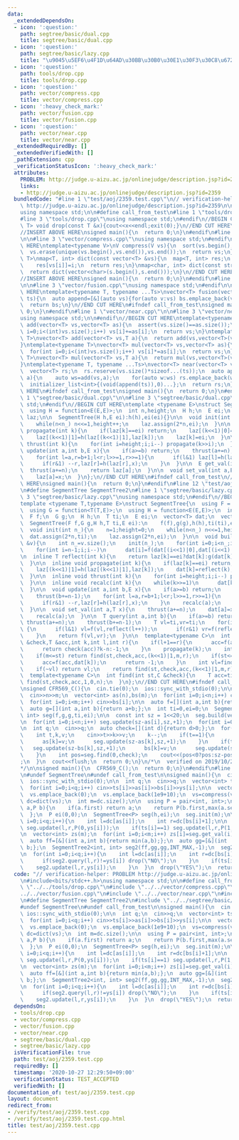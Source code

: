 ```yaml
---
data:
  _extendedDependsOn:
  - icon: ':question:'
    path: segtree/basic/dual.cpp
    title: segtree/basic/dual.cpp
  - icon: ':question:'
    path: segtree/basic/lazy.cpp
    title: "\u9045\u5EF6\u4F1D\u64AD\u30BB\u30B0\u30E1\u30F3\u30C8\u6728"
  - icon: ':question:'
    path: tools/drop.cpp
    title: tools/drop.cpp
  - icon: ':question:'
    path: vector/compress.cpp
    title: vector/compress.cpp
  - icon: ':heavy_check_mark:'
    path: vector/fusion.cpp
    title: vector/fusion.cpp
  - icon: ':question:'
    path: vector/near.cpp
    title: vector/near.cpp
  _extendedRequiredBy: []
  _extendedVerifiedWith: []
  _pathExtension: cpp
  _verificationStatusIcon: ':heavy_check_mark:'
  attributes:
    PROBLEM: http://judge.u-aizu.ac.jp/onlinejudge/description.jsp?id=2359
    links:
    - http://judge.u-aizu.ac.jp/onlinejudge/description.jsp?id=2359
  bundledCode: "#line 1 \"test/aoj/2359.test.cpp\"\n// verification-helper: PROBLEM\
    \ http://judge.u-aizu.ac.jp/onlinejudge/description.jsp?id=2359\n\n#include<bits/stdc++.h>\n\
    using namespace std;\n\n#define call_from_test\n#line 1 \"tools/drop.cpp\"\n\n\
    #line 3 \"tools/drop.cpp\"\nusing namespace std;\n#endif\n//BEGIN CUT HERE\ntemplate<typename\
    \ T> void drop(const T &x){cout<<x<<endl;exit(0);}\n//END CUT HERE\n#ifndef call_from_test\n\
    //INSERT ABOVE HERE\nsigned main(){\n  return 0;\n}\n#endif\n#line 1 \"vector/compress.cpp\"\
    \n\n#line 3 \"vector/compress.cpp\"\nusing namespace std;\n#endif\n\n//BEGIN CUT\
    \ HERE\ntemplate<typename V>\nV compress(V vs){\n  sort(vs.begin(),vs.end());\n\
    \  vs.erase(unique(vs.begin(),vs.end()),vs.end());\n  return vs;\n}\ntemplate<typename\
    \ T>\nmap<T, int> dict(const vector<T> &vs){\n  map<T, int> res;\n  for(int i=0;i<(int)vs.size();i++)\n\
    \    res[vs[i]]=i;\n  return res;\n}\nmap<char, int> dict(const string &s){\n\
    \  return dict(vector<char>(s.begin(),s.end()));\n}\n//END CUT HERE\n#ifndef call_from_test\n\
    //INSERT ABOVE HERE\nsigned main(){\n  return 0;\n}\n#endif\n#line 1 \"vector/fusion.cpp\"\
    \n\n#line 3 \"vector/fusion.cpp\"\nusing namespace std;\n#endif\n\n//BEGIN CUT\
    \ HERE\ntemplate<typename T, typename ...Ts>\nvector<T> fusion(vector<T> bs,Ts...\
    \ ts){\n  auto append=[&](auto vs){for(auto v:vs) bs.emplace_back(v);};\n  initializer_list<int>{(void(append(ts)),0)...};\n\
    \  return bs;\n}\n//END CUT HERE\n#ifndef call_from_test\nsigned main(){\n  return\
    \ 0;\n}\n#endif\n#line 1 \"vector/near.cpp\"\n\n#line 3 \"vector/near.cpp\"\n\
    using namespace std;\n\n#endif\n//BEGIN CUT HERE\ntemplate<typename T>\nvector<T>\
    \ add(vector<T> vs,vector<T> as){\n  assert(vs.size()==as.size());\n  for(int\
    \ i=0;i<(int)vs.size();i++) vs[i]+=as[i];\n  return vs;\n}\ntemplate<typename\
    \ T>\nvector<T> add(vector<T> vs,T a){\n  return add(vs,vector<T>(vs.size(),a));\n\
    }\ntemplate<typename T>\nvector<T> mul(vector<T> vs,vector<T> as){\n  assert(vs.size()==as.size());\n\
    \  for(int i=0;i<(int)vs.size();i++) vs[i]*=as[i];\n  return vs;\n}\ntemplate<typename\
    \ T>\nvector<T> mul(vector<T> vs,T a){\n  return mul(vs,vector<T>(vs.size(),a));\n\
    }\ntemplate<typename T, typename ...Ts>\nvector<T> near(vector<T> vs,Ts... ts){\n\
    \  vector<T> rs;\n  rs.reserve(vs.size()*sizeof...(ts));\n  auto append=[&](auto\
    \ a){\n    auto ws=add(vs,a);\n    for(auto w:ws) rs.emplace_back(w);\n  };\n\
    \  initializer_list<int>{(void(append(ts)),0)...};\n  return rs;\n}\n//END CUT\
    \ HERE\n#ifndef call_from_test\nsigned main(){\n  return 0;\n}\n#endif\n#line\
    \ 1 \"segtree/basic/dual.cpp\"\n\n#line 3 \"segtree/basic/dual.cpp\"\nusing namespace\
    \ std;\n#endif\n//BEGIN CUT HERE\ntemplate <typename E>\nstruct SegmentTree{\n\
    \  using H = function<E(E,E)>;\n  int n,height;\n  H h;\n  E ei;\n  vector<E>\
    \ laz;\n\n  SegmentTree(H h,E ei):h(h),ei(ei){}\n\n  void init(int n_){\n    n=1;height=0;\n\
    \    while(n<n_) n<<=1,height++;\n    laz.assign(2*n,ei);\n  }\n\n  inline void\
    \ propagate(int k){\n    if(laz[k]==ei) return;\n    laz[(k<<1)|0]=h(laz[(k<<1)|0],laz[k]);\n\
    \    laz[(k<<1)|1]=h(laz[(k<<1)|1],laz[k]);\n    laz[k]=ei;\n  }\n\n  inline void\
    \ thrust(int k){\n    for(int i=height;i;i--) propagate(k>>i);\n  }\n\n  void\
    \ update(int a,int b,E x){\n    if(a>=b) return;\n    thrust(a+=n);\n    thrust(b+=n-1);\n\
    \    for(int l=a,r=b+1;l<r;l>>=1,r>>=1){\n      if(l&1) laz[l]=h(laz[l],x),l++;\n\
    \      if(r&1) --r,laz[r]=h(laz[r],x);\n    }\n  }\n\n  E get_val(int a){\n  \
    \  thrust(a+=n);\n    return laz[a];\n  }\n\n  void set_val(int a,E x){\n    thrust(a+=n);\n\
    \    laz[a]=x;\n  }\n};\n//END CUT HERE\n#ifndef call_from_test\n//INSERT ABOVE\
    \ HERE\nsigned main(){\n  return 0;\n}\n#endif\n#line 12 \"test/aoj/2359.test.cpp\"\
    \n#define SegmentTree SegmentTree2\n#line 1 \"segtree/basic/lazy.cpp\"\n\n#line\
    \ 3 \"segtree/basic/lazy.cpp\"\nusing namespace std;\n#endif\n//BEGIN CUT HERE\n\
    template <typename T,typename E>\nstruct SegmentTree{\n  using F = function<T(T,T)>;\n\
    \  using G = function<T(T,E)>;\n  using H = function<E(E,E)>;\n  int n,height;\n\
    \  F f;\n  G g;\n  H h;\n  T ti;\n  E ei;\n  vector<T> dat;\n  vector<E> laz;\n\
    \  SegmentTree(F f,G g,H h,T ti,E ei):\n    f(f),g(g),h(h),ti(ti),ei(ei){}\n\n\
    \  void init(int n_){\n    n=1;height=0;\n    while(n<n_) n<<=1,height++;\n  \
    \  dat.assign(2*n,ti);\n    laz.assign(2*n,ei);\n  }\n\n  void build(const vector<T>\
    \ &v){\n    int n_=v.size();\n    init(n_);\n    for(int i=0;i<n_;i++) dat[n+i]=v[i];\n\
    \    for(int i=n-1;i;i--)\n      dat[i]=f(dat[(i<<1)|0],dat[(i<<1)|1]);\n  }\n\
    \n  inline T reflect(int k){\n    return laz[k]==ei?dat[k]:g(dat[k],laz[k]);\n\
    \  }\n\n  inline void propagate(int k){\n    if(laz[k]==ei) return;\n    laz[(k<<1)|0]=h(laz[(k<<1)|0],laz[k]);\n\
    \    laz[(k<<1)|1]=h(laz[(k<<1)|1],laz[k]);\n    dat[k]=reflect(k);\n    laz[k]=ei;\n\
    \  }\n\n  inline void thrust(int k){\n    for(int i=height;i;i--) propagate(k>>i);\n\
    \  }\n\n  inline void recalc(int k){\n    while(k>>=1)\n      dat[k]=f(reflect((k<<1)|0),reflect((k<<1)|1));\n\
    \  }\n\n  void update(int a,int b,E x){\n    if(a>=b) return;\n    thrust(a+=n);\n\
    \    thrust(b+=n-1);\n    for(int l=a,r=b+1;l<r;l>>=1,r>>=1){\n      if(l&1) laz[l]=h(laz[l],x),l++;\n\
    \      if(r&1) --r,laz[r]=h(laz[r],x);\n    }\n    recalc(a);\n    recalc(b);\n\
    \  }\n\n  void set_val(int a,T x){\n    thrust(a+=n);\n    dat[a]=x;laz[a]=ei;\n\
    \    recalc(a);\n  }\n\n  T query(int a,int b){\n    if(a>=b) return ti;\n   \
    \ thrust(a+=n);\n    thrust(b+=n-1);\n    T vl=ti,vr=ti;\n    for(int l=a,r=b+1;l<r;l>>=1,r>>=1)\
    \ {\n      if(l&1) vl=f(vl,reflect(l++));\n      if(r&1) vr=f(reflect(--r),vr);\n\
    \    }\n    return f(vl,vr);\n  }\n\n  template<typename C>\n  int find(int st,C\
    \ &check,T &acc,int k,int l,int r){\n    if(l+1==r){\n      acc=f(acc,reflect(k));\n\
    \      return check(acc)?k-n:-1;\n    }\n    propagate(k);\n    int m=(l+r)>>1;\n\
    \    if(m<=st) return find(st,check,acc,(k<<1)|1,m,r);\n    if(st<=l&&!check(f(acc,dat[k]))){\n\
    \      acc=f(acc,dat[k]);\n      return -1;\n    }\n    int vl=find(st,check,acc,(k<<1)|0,l,m);\n\
    \    if(~vl) return vl;\n    return find(st,check,acc,(k<<1)|1,m,r);\n  }\n\n\
    \  template<typename C>\n  int find(int st,C &check){\n    T acc=ti;\n    return\
    \ find(st,check,acc,1,0,n);\n  }\n};\n//END CUT HERE\n#ifndef call_from_test\n\
    \nsigned CFR569_C(){\n  cin.tie(0);\n  ios::sync_with_stdio(0);\n\n  int n,m;\n\
    \  cin>>n>>m;\n  vector<int> as(n),bs(m);\n  for(int i=0;i<n;i++) cin>>as[i];\n\
    \  for(int i=0;i<m;i++) cin>>bs[i];\n\n  auto f=[](int a,int b){return max(a,b);};\n\
    \  auto g=[](int a,int b){return a+b;};\n  int ti=0,ei=0;\n  SegmentTree<int,\
    \ int> seg(f,g,g,ti,ei);\n\n  const int sz = 1<<20;\n  seg.build(vector<int>(sz,0));\n\
    \n  for(int i=0;i<n;i++) seg.update(sz-as[i],sz,+1);\n  for(int i=0;i<m;i++) seg.update(sz-bs[i],sz,-1);\n\
    \n  int q;\n  cin>>q;\n  auto check=[](int d){return d>0;};\n  for(int i=0;i<q;i++){\n\
    \    int t,k,v;\n    cin>>t>>k>>v;\n    k--;\n    if(t==1){\n      seg.update(sz-as[k],sz,-1);\n\
    \      as[k]=v;\n      seg.update(sz-as[k],sz,+1);\n    }\n    if(t==2){\n   \
    \   seg.update(sz-bs[k],sz,+1);\n      bs[k]=v;\n      seg.update(sz-bs[k],sz,-1);\n\
    \    }\n    int pos=seg.find(0,check);\n    cout<<(pos<0?pos:sz-pos)<<\"\\n\"\
    ;\n  }\n  cout<<flush;\n  return 0;\n}\n/*\n  verified on 2019/10/28\n  https://codeforces.com/contest/1179/problem/C\n\
    */\n\nsigned main(){\n  CFR569_C();\n  return 0;\n}\n#endif\n#line 14 \"test/aoj/2359.test.cpp\"\
    \n#undef SegmentTree\n#undef call_from_test\n\nsigned main(){\n  cin.tie(0);\n\
    \  ios::sync_with_stdio(0);\n\n  int q;\n  cin>>q;\n  vector<int> ts(q),as(q),bs(q),ys(q);\n\
    \  for(int i=0;i<q;i++) cin>>ts[i]>>as[i]>>bs[i]>>ys[i];\n\n  vector<int> vs=near(fusion(as,bs),-1,0,1);\n\
    \  vs.emplace_back(0);\n  vs.emplace_back(1e9+10);\n  vs=compress(vs);\n  auto\
    \ dc=dict(vs);\n  int m=dc.size();\n\n  using P = pair<int, int>;\n  auto h=[&](P\
    \ a,P b){\n    if(a.first) return a;\n    return P(b.first,max(a.second,b.second));\n\
    \  };\n  P ei(0,0);\n  SegmentTree<P> seg(h,ei);\n  seg.init(m);\n\n  for(int\
    \ i=0;i<q;i++){\n    int l=dc[as[i]];\n    int r=dc[bs[i]+1];\n\n    if(ts[i]==0)\
    \ seg.update(l,r,P(0,ys[i]));\n    if(ts[i]==1) seg.update(l,r,P(1,0));\n  }\n\
    \n  vector<int> zs(m);\n  for(int i=0;i<m;i++) zs[i]=seg.get_val(i).second;\n\n\
    \  auto ff=[&](int a,int b){return min(a,b);};\n  auto gg=[&](int  ,int b){return\
    \ b;};\n  SegmentTree2<int, int> seg2(ff,gg,gg,INT_MAX,-1);\n  seg2.build(zs);\n\
    \n  for(int i=0;i<q;i++){\n    int l=dc[as[i]];\n    int r=dc[bs[i]+1];\n    if(ts[i]==0){\n\
    \      if(seg2.query(l,r)!=ys[i]) drop(\"NO\");\n    }\n    if(ts[i]==1){\n  \
    \    seg2.update(l,r,ys[i]);\n    }\n  }\n  drop(\"YES\");\n  return 0;\n}\n"
  code: "// verification-helper: PROBLEM http://judge.u-aizu.ac.jp/onlinejudge/description.jsp?id=2359\n\
    \n#include<bits/stdc++.h>\nusing namespace std;\n\n#define call_from_test\n#include\
    \ \"../../tools/drop.cpp\"\n#include \"../../vector/compress.cpp\"\n#include \"\
    ../../vector/fusion.cpp\"\n#include \"../../vector/near.cpp\"\n#include \"../../segtree/basic/dual.cpp\"\
    \n#define SegmentTree SegmentTree2\n#include \"../../segtree/basic/lazy.cpp\"\n\
    #undef SegmentTree\n#undef call_from_test\n\nsigned main(){\n  cin.tie(0);\n \
    \ ios::sync_with_stdio(0);\n\n  int q;\n  cin>>q;\n  vector<int> ts(q),as(q),bs(q),ys(q);\n\
    \  for(int i=0;i<q;i++) cin>>ts[i]>>as[i]>>bs[i]>>ys[i];\n\n  vector<int> vs=near(fusion(as,bs),-1,0,1);\n\
    \  vs.emplace_back(0);\n  vs.emplace_back(1e9+10);\n  vs=compress(vs);\n  auto\
    \ dc=dict(vs);\n  int m=dc.size();\n\n  using P = pair<int, int>;\n  auto h=[&](P\
    \ a,P b){\n    if(a.first) return a;\n    return P(b.first,max(a.second,b.second));\n\
    \  };\n  P ei(0,0);\n  SegmentTree<P> seg(h,ei);\n  seg.init(m);\n\n  for(int\
    \ i=0;i<q;i++){\n    int l=dc[as[i]];\n    int r=dc[bs[i]+1];\n\n    if(ts[i]==0)\
    \ seg.update(l,r,P(0,ys[i]));\n    if(ts[i]==1) seg.update(l,r,P(1,0));\n  }\n\
    \n  vector<int> zs(m);\n  for(int i=0;i<m;i++) zs[i]=seg.get_val(i).second;\n\n\
    \  auto ff=[&](int a,int b){return min(a,b);};\n  auto gg=[&](int  ,int b){return\
    \ b;};\n  SegmentTree2<int, int> seg2(ff,gg,gg,INT_MAX,-1);\n  seg2.build(zs);\n\
    \n  for(int i=0;i<q;i++){\n    int l=dc[as[i]];\n    int r=dc[bs[i]+1];\n    if(ts[i]==0){\n\
    \      if(seg2.query(l,r)!=ys[i]) drop(\"NO\");\n    }\n    if(ts[i]==1){\n  \
    \    seg2.update(l,r,ys[i]);\n    }\n  }\n  drop(\"YES\");\n  return 0;\n}\n"
  dependsOn:
  - tools/drop.cpp
  - vector/compress.cpp
  - vector/fusion.cpp
  - vector/near.cpp
  - segtree/basic/dual.cpp
  - segtree/basic/lazy.cpp
  isVerificationFile: true
  path: test/aoj/2359.test.cpp
  requiredBy: []
  timestamp: '2020-10-27 12:29:50+09:00'
  verificationStatus: TEST_ACCEPTED
  verifiedWith: []
documentation_of: test/aoj/2359.test.cpp
layout: document
redirect_from:
- /verify/test/aoj/2359.test.cpp
- /verify/test/aoj/2359.test.cpp.html
title: test/aoj/2359.test.cpp
---
```


